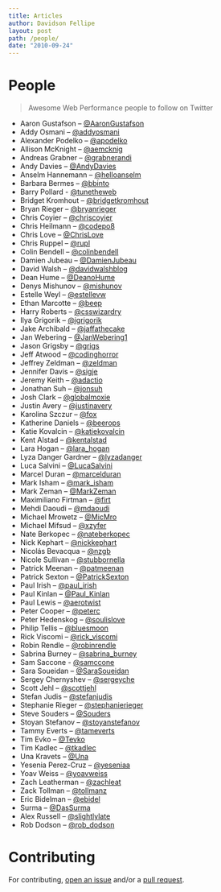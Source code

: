 ```yaml
---
title: Articles
author: Davidson Fellipe
layout: post
path: /people/
date: "2010-09-24"
---
```


# People

> Awesome Web Performance people to follow on Twitter

- Aaron Gustafson – [@AaronGustafson](https://twitter.com/AaronGustafson)
- Addy Osmani – [@addyosmani](https://twitter.com/addyosmani)
- Alexander Podelko – [@apodelko](https://twitter.com/apodelko)
- Allison McKnight – [@aemcknig](https://twitter.com/aemcknig)
- Andreas Grabner – [@grabnerandi](https://twitter.com/grabnerandi)
- Andy Davies – [@AndyDavies](https://twitter.com/AndyDavies)
- Anselm Hannemann – [@helloanselm](https://twitter.com/helloanselm)
- Barbara Bermes – [@bbinto](https://twitter.com/bbinto)
- Barry Pollard - [@tunetheweb](https://twitter.com/tunetheweb)
- Bridget Kromhout – [@bridgetkromhout](https://twitter.com/bridgetkromhout)
- Bryan Rieger – [@bryanrieger](https://twitter.com/bryanrieger)
- Chris Coyier – [@chriscoyier](https://twitter.com/chriscoyier)
- Chris Heilmann – [@codepo8](https://twitter.com/codepo8)
- Chris Love – [@ChrisLove](https://twitter.com/ChrisLove)
- Chris Ruppel – [@rupl](https://twitter.com/rupl)
- Colin Bendell – [@colinbendell](https://twitter.com/colinbendell)
- Damien Jubeau – [@DamienJubeau](https://twitter.com/DamienJubeau)
- David Walsh – [@davidwalshblog](https://twitter.com/davidwalshblog)
- Dean Hume – [@DeanoHume](https://twitter.com/DeanoHume)
- Denys Mishunov – [@mishunov](https://twitter.com/mishunov)
- Estelle Weyl – [@estellevw](https://twitter.com/estellevw)
- Ethan Marcotte – [@beep](https://twitter.com/beep)
- Harry Roberts – [@csswizardry](https://twitter.com/csswizardry)
- Ilya Grigorik – [@igrigorik](https://twitter.com/igrigorik)
- Jake Archibald – [@jaffathecake](https://twitter.com/jaffathecake)
- Jan Webering – [@JanWebering1](https://twitter.com/JanWebering1)
- Jason Grigsby – [@grigs](https://twitter.com/grigs)
- Jeff Atwood – [@codinghorror](https://twitter.com/codinghorror)
- Jeffrey Zeldman – [@zeldman](https://twitter.com/zeldman)
- Jennifer Davis – [@sigje](https://twitter.com/sigje)
- Jeremy Keith – [@adactio](https://twitter.com/adactio)
- Jonathan Suh – [@jonsuh](https://twitter.com/jonsuh)
- Josh Clark – [@globalmoxie](https://twitter.com/globalmoxie)
- Justin Avery – [@justinavery](https://twitter.com/justinavery)
- Karolina Szczur – [@fox](https://twitter.com/fox)
- Katherine Daniels – [@beerops](https://twitter.com/beerops)
- Katie Kovalcin – [@katiekovalcin](https://twitter.com/katiekovalcin)
- Kent Alstad – [@kentalstad](https://twitter.com/kentalstad)
- Lara Hogan – [@lara_hogan](https://twitter.com/lara_hogan)
- Lyza Danger Gardner – [@lyzadanger](https://twitter.com/lyzadanger)
- Luca Salvini – [@LucaSalvini](https://twitter.com/LucaSalvini)
- Marcel Duran – [@marcelduran](https://twitter.com/marcelduran)
- Mark Isham – [@mark_isham](https://twitter.com/mark_isham)
- Mark Zeman – [@MarkZeman](https://twitter.com/MarkZeman)
- Maximiliano Firtman – [@firt](https://twitter.com/firt)
- Mehdi Daoudi – [@mdaoudi](https://twitter.com/mdaoudi)
- Michael Mrowetz – [@MicMro](https://twitter.com/MicMro)
- Michael Mifsud – [@xzyfer](https://twitter.com/xzyfer)
- Nate Berkopec – [@nateberkopec](https://twitter.com/nateberkopec)
- Nick Kephart – [@nickkephart](https://twitter.com/nickkephart)
- Nicolás Bevacqua – [@nzgb](https://twitter.com/nzgb)
- Nicole Sullivan – [@stubbornella](https://twitter.com/stubbornella)
- Patrick Meenan – [@patmeenan](https://twitter.com/patmeenan)
- Patrick Sexton – [@PatrickSexton](https://twitter.com/PatrickSexton)
- Paul Irish – [@paul_irish](https://twitter.com/paul_irish)
- Paul Kinlan – [@Paul_Kinlan](https://twitter.com/Paul_Kinlan)
- Paul Lewis – [@aerotwist](https://twitter.com/aerotwist)
- Peter Cooper – [@peterc](https://twitter.com/peterc)
- Peter Hedenskog – [@soulislove](https://twitter.com/soulislove)
- Philip Tellis – [@bluesmoon](https://twitter.com/bluesmoon)
- Rick Viscomi – [@rick_viscomi](https://twitter.com/rick_viscomi)
- Robin Rendle – [@robinrendle](https://twitter.com/robinrendle)
- Sabrina Burney – [@sabrina_burney](https://twitter.com/sabrina_burney)
- Sam Saccone - [@samccone](https://twitter.com/samccone)
- Sara Soueidan – [@SaraSoueidan](https://twitter.com/SaraSoueidan)
- Sergey Chernyshev – [@sergeyche](https://twitter.com/sergeyche)
- Scott Jehl – [@scottjehl](https://twitter.com/scottjehl)
- Stefan Judis – [@stefanjudis](https://twitter.com/stefanjudis)
- Stephanie Rieger – [@stephanierieger](https://twitter.com/stephanierieger)
- Steve Souders – [@Souders](https://twitter.com/Souders)
- Stoyan Stefanov – [@stoyanstefanov](https://twitter.com/stoyanstefanov)
- Tammy Everts – [@tameverts](https://twitter.com/tameverts)
- Tim Evko – [@Tevko](https://twitter.com/Tevko)
- Tim Kadlec – [@tkadlec](https://twitter.com/tkadlec)
- Una Kravets – [@Una](https://twitter.com/Una)
- Yesenia Perez-Cruz – [@yeseniaa](https://twitter.com/yeseniaa)
- Yoav Weiss – [@yoavweiss](https://twitter.com/yoavweiss)
- Zach Leatherman – [@zachleat](https://twitter.com/zachleat)
- Zack Tollman – [@tollmanz](https://twitter.com/tollmanz)
- Eric Bidelman – [@ebidel](https://twitter.com/ebidel)
- Surma – [@DasSurma](https://twitter.com/DasSurma)
- Alex Russell – [@slightlylate](https://twitter.com/slightlylate)
- Rob Dodson – [@rob_dodson](https://twitter.com/rob_dodson)

# Contributing

For contributing, [open an issue](https://github.com/davidsonfellipe/awesome-wpo/issues) and/or a [pull request](https://github.com/davidsonfellipe/awesome-wpo/pulls).
